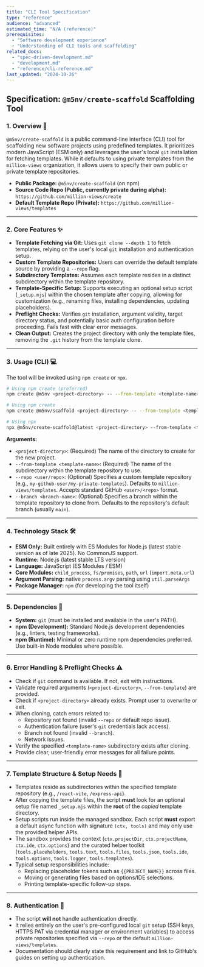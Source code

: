 ```yaml
---
title: "CLI Tool Specification"
type: "reference"
audience: "advanced"
estimated_time: "N/A (reference)"
prerequisites: 
  - "Software development experience"
  - "Understanding of CLI tools and scaffolding"
related_docs: 
  - "spec-driven-development.md"
  - "development.md"
  - "reference/cli-reference.md"
last_updated: "2024-10-26"
---
```


## Specification: `@m5nv/create-scaffold` Scaffolding Tool

### 1. Overview 📜

`@m5nv/create-scaffold` is a public command-line interface (CLI) tool for scaffolding new software projects using predefined templates. It prioritizes modern JavaScript (ESM only) and leverages the user's local `git` installation for fetching templates. While it defaults to using private templates from the `million-views` organization, it allows users to specify their own public or private template repositories.

  * **Public Package:** `@m5nv/create-scaffold` (on npm)
  * **Source Code Repo (Public, currently private during alpha):** `https://github.com/million-views/create`
  * **Default Template Repo (Private):** `https://github.com/million-views/templates`

-----

### 2. Core Features ✨

  * **Template Fetching via Git:** Uses `git clone --depth 1` to fetch templates, relying on the user's local `git` installation and authentication setup.
  * **Custom Template Repositories:** Users can override the default template source by providing a `--repo` flag.
  * **Subdirectory Templates:** Assumes each template resides in a distinct subdirectory within the template repository.
  * **Template-Specific Setup:** Supports executing an optional setup script (`_setup.mjs`) within the chosen template after copying, allowing for customization (e.g., renaming files, installing dependencies, updating placeholders).
  * **Preflight Checks:** Verifies `git` installation, argument validity, target directory status, and potentially basic auth configuration before proceeding. Fails fast with clear error messages.
  * **Clean Output:** Creates the project directory with only the template files, removing the `.git` history from the template clone.

-----

### 3. Usage (CLI) 💻

The tool will be invoked using `npm create` or `npx`.

```bash
# Using npm create (preferred)
npm create @m5nv <project-directory> -- --from-template <template-name> [--repo <user/repo>] [--branch <branch-name>]

# Using npm create
npm create @m5nv/scaffold <project-directory> -- --from-template <template-name> [--repo <user/repo>] [--branch <branch-name>]

# Using npx
npx @m5nv/create-scaffold@latest <project-directory> --from-template <template-name> [--repo <user/repo>] [--branch <branch-name>]
```

**Arguments:**

  * `<project-directory>`: (Required) The name of the directory to create for the new project.
  * `--from-template <template-name>`: (Required) The name of the subdirectory within the template repository to use.
  * `--repo <user/repo>`: (Optional) Specifies a custom template repository (e.g., `my-github-user/my-private-templates`). Defaults to `million-views/templates`. Accepts standard GitHub `<user>/<repo>` format.
  * `--branch <branch-name>`: (Optional) Specifies a branch within the template repository to clone from. Defaults to the repository's default branch (usually `main`).

-----

### 4. Technology Stack 🛠️
  * **ESM Only:** Built entirely with ES Modules for Node.js (latest stable version as of late 2025). No CommonJS support.
  * **Runtime:** Node.js (latest stable LTS version)
  * **Language:** JavaScript (ES Modules / ESM)
  * **Core Modules:** `child_process`, `fs/promises`, `path`, `url` (`import.meta.url`)
  * **Argument Parsing:** native `process.argv` parsing using `util.parseArgs`
  * **Package Manager:** `npm` (for developing the tool itself)

-----

### 5. Dependencies 🔗

  * **System:** `git` (must be installed and available in the user's PATH).
  * **npm (Development):** Standard Node.js development dependencies (e.g., linters, testing frameworks).
  * **npm (Runtime):** Minimal or zero runtime npm dependencies preferred. Use built-in Node modules where possible.

-----

### 6. Error Handling & Preflight Checks ⚠️

  * Check if `git` command is available. If not, exit with instructions.
  * Validate required arguments (`<project-directory>`, `--from-template`) are provided.
  * Check if `<project-directory>` already exists. Prompt user to overwrite or exit.
  * When cloning, catch errors related to:
      * Repository not found (invalid `--repo` or default repo issue).
      * Authentication failure (user's `git` credentials lack access).
      * Branch not found (invalid `--branch`).
      * Network issues.
  * Verify the specified `<template-name>` subdirectory exists after cloning.
  * Provide clear, user-friendly error messages for all failure points.

-----

### 7. Template Structure & Setup Needs 📁

  * Templates reside as subdirectories within the specified template repository (e.g., `/react-vite`, `/express-api`).
  * After copying the template files, the script **must** look for an optional setup file named `_setup.mjs` within the **root** of the *copied* template directory.
  * Setup scripts run inside the managed sandbox. Each script **must** export a default async function with signature `(ctx, tools)` and may only use the provided helper APIs.
  * The sandbox provides the context (`ctx.projectDir`, `ctx.projectName`, `ctx.ide`, `ctx.options`) and the curated helper toolkit (`tools.placeholders`, `tools.text`, `tools.files`, `tools.json`, `tools.ide`, `tools.options`, `tools.logger`, `tools.templates`).
  * Typical setup responsibilities include:
      * Replacing placeholder tokens such as `{{PROJECT_NAME}}` across files.
      * Moving or generating files based on options/IDE selections.
      * Printing template-specific follow-up steps.

-----

### 8. Authentication 🔑

  * The script **will not** handle authentication directly.
  * It relies entirely on the user's pre-configured local `git` setup (SSH keys, HTTPS PAT via credential manager or environment variables) to access private repositories specified via `--repo` or the default `million-views/templates`.
  * Documentation should clearly state this requirement and link to GitHub's guides on setting up authentication.
